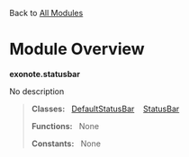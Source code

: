 Back to [All Modules](https://github.com/pyrustic/blob/master/docs/modules/README.md#readme)

# Module Overview

**exonote.statusbar**
 
No description

> **Classes:** &nbsp; [DefaultStatusBar](https://github.com/pyrustic/blob/master/docs/modules/content/exonote.statusbar/content/classes/DefaultStatusBar.md#class-defaultstatusbar) &nbsp;&nbsp; [StatusBar](https://github.com/pyrustic/blob/master/docs/modules/content/exonote.statusbar/content/classes/StatusBar.md#class-statusbar)
>
> **Functions:** &nbsp; None
>
> **Constants:** &nbsp; None
